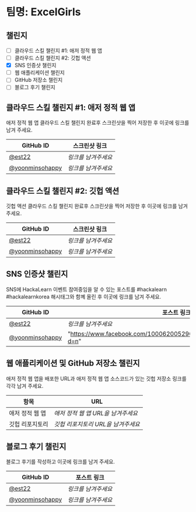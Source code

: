 # 팀명: ExcelGirls

## 챌린지

- [ ] 클라우드 스킬 챌린지 #1: 애저 정적 웹 앱
- [ ] 클라우드 스킬 챌린지 #2: 깃헙 액션
- [x] SNS 인증샷 챌린지
- [ ] 웹 애플리케이션 챌린지
- [ ] GitHub 저장소 챌린지
- [ ] 블로그 후기 챌린지

## 클라우드 스킬 챌린지 #1: 애저 정적 웹 앱

애저 정적 웹 앱 클라우드 스킬 챌린지 완료후 스크린샷을 찍어 저장한 후 이곳에 링크를 남겨 주세요.

| GitHub ID                                            | 스크린샷 링크       |
| ---------------------------------------------------- | ------------------- |
| [@est22](https://github.com/est22)                   | _링크를 남겨주세요_ |
| [@yoonminsohappy](https://github.com/yoonminsohappy) | _링크를 남겨주세요_ |

## 클라우드 스킬 챌린지 #2: 깃헙 액션

깃헙 액션 클라우드 스킬 챌린지 완료후 스크린샷을 찍어 저장한 후 이곳에 링크를 남겨 주세요.

| GitHub ID                                            | 스크린샷 링크       |
| ---------------------------------------------------- | ------------------- |
| [@est22](https://github.com/est22)                   | _링크를 남겨주세요_ |
| [@yoonminsohappy](https://github.com/yoonminsohappy) | _링크를 남겨주세요_ |

## SNS 인증샷 챌린지

SNS에 HackaLearn 이벤트 참여중임을 알 수 있는 포스트를 #hackalearn #hackalearnkorea 해시태그와 함꼐 올린 후 이곳에 링크를 남겨 주세요.

| GitHub ID                                            | 포스트 링크                                                           |
| ---------------------------------------------------- | --------------------------------------------------------------------- |
| [@est22](https://github.com/est22)                   | _링크를 남겨주세요_                                                   |
| [@yoonminsohappy](https://github.com/yoonminsohappy) | "https://www.facebook.com/100062005290195/posts/219766840100158/?d=n" |

## 웹 애플리케이션 및 GitHub 저장소 챌린지

애저 정적 웹 앱을 배포한 URL과 애저 정적 웹 앱 소스코드가 있는 깃헙 저장소 링크를 각각 남겨 주세요.

| 항목            | URL                                |
| --------------- | ---------------------------------- |
| 애저 정적 웹 앱 | _애저 정적 웹 앱 URL을 남겨주세요_ |
| 깃헙 리포지토리 | _깃헙 리포지토리 URL을 남겨주세요_ |

## 블로그 후기 챌린지

블로그 후기를 작성하고 이곳에 링크를 남겨 주세요.

| GitHub ID                                            | 포스트 링크         |
| ---------------------------------------------------- | ------------------- |
| [@est22](https://github.com/est22)                   | _링크를 남겨주세요_ |
| [@yoonminsohappy](https://github.com/yoonminsohappy) | _링크를 남겨주세요_ |
